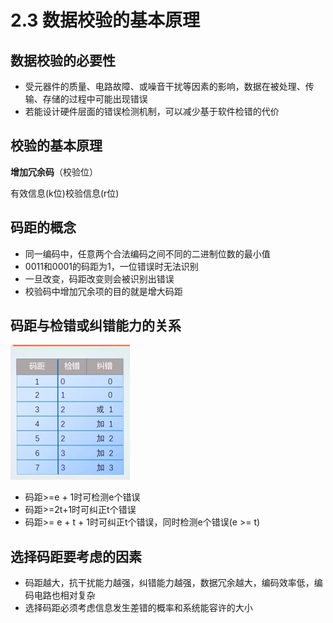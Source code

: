 # 2.3 数据校验的基本原理

## 数据校验的必要性

- 受元器件的质量、电路故障、或噪音干扰等因素的影响，数据在被处理、传输、存储的过程中可能出现错误
- 若能设计硬件层面的错误检测机制，可以减少基于软件检错的代价

## 校验的基本原理

**增加冗余码**（校验位）

有效信息(k位)校验信息(r位)

## 码距的概念

- 同一编码中，任意两个合法编码之间不同的二进制位数的最小值
- 0011和0001的码距为1，一位错误时无法识别
- 一旦改变，码距改变则会被识别出错误
- 校验码中增加冗余项的目的就是增大码距

## 码距与检错或纠错能力的关系
![](pic/2.png)
- 码距>=e + 1时可检测e个错误
- 码距>=2t+1时可纠正t个错误
- 码距>= e + t + 1时可纠正t个错误，同时检测e个错误(e >= t)

## 选择码距要考虑的因素

- 码距越大，抗干扰能力越强，纠错能力越强，数据冗余越大，编码效率低，编码电路也相对复杂
- 选择码距必须考虑信息发生差错的概率和系统能容许的大小

